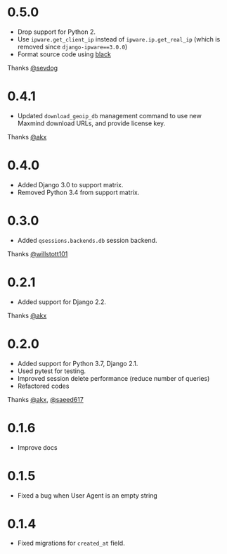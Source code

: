 # 0.5.0

- Drop support for Python 2.
- Use `ipware.get_client_ip` instead of `ipware.ip.get_real_ip` (which is removed since `django-ipware==3.0.0`)
- Format source code using [black](https://github.com/psf/black)

Thanks [@sevdog](https://github.com/sevdog)

# 0.4.1

- Updated `download_geoip_db` management command to use new Maxmind download URLs, and provide license key.

Thanks [@akx](https://github.com/akx)

# 0.4.0

- Added Django 3.0 to support matrix.
- Removed Python 3.4 from support matrix.

# 0.3.0

- Added `qsessions.backends.db` session backend.

Thanks [@willstott101](https://github.com/willstott101)

# 0.2.1

- Added support for Django 2.2.

Thanks [@akx](https://github.com/akx)

# 0.2.0

- Added support for Python 3.7, Django 2.1.
- Used pytest for testing.
- Improved session delete performance (reduce number of queries)
- Refactored codes

Thanks [@akx](https://github.com/akx), [@saeed617](https://github.com/saeed617)

# 0.1.6

- Improve docs

# 0.1.5

- Fixed a bug when User Agent is an empty string

# 0.1.4

- Fixed migrations for `created_at` field.

